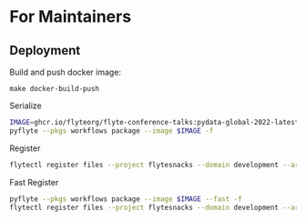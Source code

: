 # For Maintainers

## Deployment

Build and push docker image:

```
make docker-build-push
```

Serialize

```bash
IMAGE=ghcr.io/flyteorg/flyte-conference-talks:pydata-global-2022-latest
pyflyte --pkgs workflows package --image $IMAGE -f
```

Register

```bash
flytectl register files --project flytesnacks --domain development --archive flyte-package.tgz --version v0
```

Fast Register

```bash
pyflyte --pkgs workflows package --image $IMAGE --fast -f
flytectl register files --project flytesnacks --domain development --archive flyte-package.tgz --version v0-fast0
```
